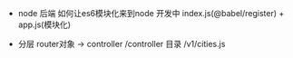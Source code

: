 - node 后端
  如何让es6模块化来到node 开发中
  index.js(@babel/register) + app.js(模块化)

- 分层
router对象 -> controller
  /controller 目录
    /v1/cities.js